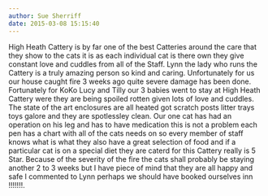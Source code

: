 ```yaml
---
author: Sue Sherriff
date: 2015-03-08 15:15:40
---
```

High Heath Cattery is by far one of the best Catteries around the care that they show to the cats it is as each individual cat is there own they give constant love and cuddles from all of the Staff.  Lynn the lady who runs the  Cattery is a truly amazing person so kind and caring.  Unfortunately for us our house caught fire 3 weeks ago quite severe damage has been done.  Fortunately for KoKo Lucy and Tilly our 3 babies went to stay at High Heath Cattery were they are being spoiled rotten given lots of love and cuddles.  The state of the art enclosures are all heated got scratch posts litter trays toys galore and they are spotlessley clean.  Our one cat has had an operation on his leg and has to have medication this is not a problem each pen has a chart with all of the cats needs on so every member of staff knows what is what they also have a great selection of food and if a particular cat is on a special diet they are caterd for this Cattery really is 5 Star.  Because of the severity of the fire the cats shall probably be staying another 2 to 3 weeks but I have piece of mind that they are all happy and safe I commented to Lynn perhaps we should have booked ourselves inn !!!!!!!.

